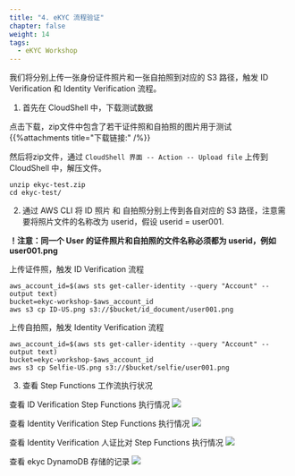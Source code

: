 ```yaml
---
title: "4. eKYC 流程验证"
chapter: false
weight: 14
tags:
  - eKYC Workshop
---
```



我们将分别上传一张身份证件照片和一张自拍照到对应的 S3 路径，触发 ID Verification 和 Identity Verification 流程。

1. 首先在 CloudShell 中，下载测试数据

点击下载，zip文件中包含了若干证件照和自拍照的图片用于测试
{{%attachments title="下载链接:" /%}}

然后将zip文件，通过 ```CloudShell 界面 -- Action -- Upload file``` 上传到 CloudShell 中，解压文件。
```
unzip ekyc-test.zip
cd ekyc-test/
```

2. 通过 AWS CLI 将 ID 照片 和 自拍照分别上传到各自对应的 S3 路径，注意需要将照片文件的名称改为 userid，假设 userid = user001.

**！注意：同一个 User 的证件照片和自拍照的文件名称必须都为 userid，例如 user001.png**

上传证件照，触发 ID Verification 流程
```
aws_account_id=$(aws sts get-caller-identity --query "Account" --output text)
bucket=ekyc-workshop-$aws_account_id
aws s3 cp ID-US.png s3://$bucket/id_document/user001.png

```

上传自拍照，触发 Identity Verification 流程
```
aws_account_id=$(aws sts get-caller-identity --query "Account" --output text)
bucket=ekyc-workshop-$aws_account_id
aws s3 cp Selfie-US.png s3://$bucket/selfie/user001.png

```

3. 查看 Step Functions 工作流执行状况

查看 ID Verification Step Functions 执行情况
![](/images/eKYC/Test-ID.png)

查看 Identity Verification Step Functions 执行情况
![](/images/eKYC/Test-Identity.png)

查看 Identity Verification 人证比对 Step Functions 执行情况
![](/images/eKYC/Test-Compare.png)

查看 ekyc DynamoDB 存储的记录
![](/images/eKYC/Test-DDB.png)
